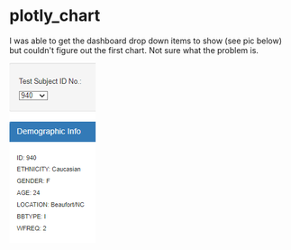 # plotly_chart

I was able to get the dashboard drop down items to show (see pic below) but couldn't figure out the first chart.
Not sure what the problem is.

![dropdown](dropdown.png)
